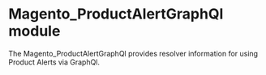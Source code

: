 # Magento_ProductAlertGraphQl module

The Magento_ProductAlertGraphQl provides resolver information for using Product Alerts via GraphQl.
